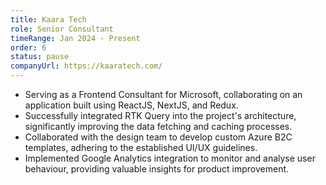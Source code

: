 ```yaml
---
title: Kaara Tech
role: Senior Consultant
timeRange: Jan 2024 - Present
order: 6
status: pause
companyUrl: https://kaaratech.com/
---
```


<!--StartFragment-->

- Serving as a Frontend Consultant for Microsoft, collaborating on an application built using ReactJS, NextJS, and Redux.
- Successfully integrated RTK Query into the project's architecture, significantly improving the data fetching and caching processes.
- Collaborated with the design team to develop custom Azure B2C templates, adhering to the established UI/UX guidelines.
- Implemented Google Analytics integration to monitor and analyse user behaviour, providing valuable insights for product improvement.

<!--EndFragment-->
